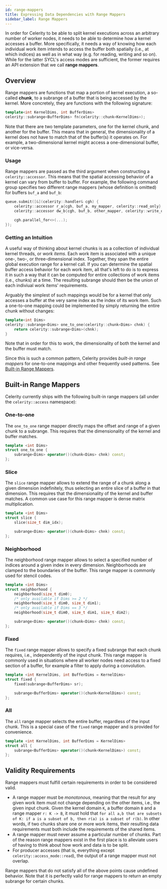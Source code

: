 ```yaml
---
id: range-mappers
title: Expressing Data Dependencies with Range Mappers
sidebar_label: Range Mappers
---
```


In order for Celerity to be able to split kernel executions across an
arbitrary number of worker nodes, it needs to be able to determine how a
kernel accesses a buffer. More specifically, it needs a way of knowing how
each individual work item intends to access the buffer both spatially (i.e.,
at which indices) as well as in what way (e.g. for reading, writing and so
on). While for the latter SYCL's access modes are sufficient, the former
requires an API extension that we call **range mappers**.

## Overview

Range mappers are functions that map a portion of kernel execution, a
so-called **chunk**, to a subrange of a buffer that is being accessed by the
kernel. More concretely, they are functions with the following signature:

```cpp
template<int KernelDims, int BufferDims>
celerity::subrange<BufferDims> fn(celerity::chunk<KernelDims>);
```

Note that there are two template parameters, one for the kernel chunk, and
another for the buffer. This means that in general, the dimensionality of a
kernel does not have to match that of the buffer(s) it operates on. For
example, a two-dimensional kernel might access a one-dimensional buffer, or
vice-versa.

### Usage

Range mappers are passed as the third argument when constructing a
`celerity::accessor`. This means that the spatial accessing
behavior of a kernel can vary from buffer to buffer. For example, the
following command group specifies two different range mappers (whose
definition is omitted) for buffers `buf_a` and `buf_b`:

```cpp
queue.submit([&](celerity::handler& cgh) {
	celerity::accessor r_a{cgh, buf_a, my_mapper, celerity::read_only};
	celerity::accessor dw_b{cgh, buf_b, other_mapper, celerity::write_only, celerity::no_init};

    cgh.parallel_for<>(...);
});
```

### Getting an Intuition

A useful way of thinking about kernel chunks is as a collection of individual
kernel threads, or _work items_. Each work item is associated with a unique
one-, two-, or three-dimensional index. Together, they span the entire global
execution range for a kernel call. If you can determine the spatial buffer
access behavior for each work item, all that's left to do is to express it in
such a way that it can be computed for entire collections of work items (i.e.,
chunks) at a time. The resulting subrange should then be the union of each
indiviual work items' requirements.

Arguably the simplest of such mappings would be for a kernel that only
accesses a buffer at the very same index as the index of its work item. Such
a one-to-one mapping could be implemented by simply returning the entire
chunk without changes:

```cpp
template<int Dims>
celerity::subrange<Dims> one_to_one(celerity::chunk<Dims> chnk) {
    return celerity::subrange<Dims>(chnk);
}
```

Note that in order for this to work, the dimensionality of both the kernel
and the buffer must match.

Since this is such a common pattern, Celerity provides _built-in range
mappers_ for one-to-one mappings and other frequently used patterns. See
[Built-in Range Mappers](range-mappers.md#built-in-range-mappers).

## Built-in Range Mappers

Celerity currently ships with the following built-in range mappers (all under
the `celerity::access` namespace):

### One-to-one

The `one_to_one` range mapper directly maps the offset and range of a given
chunk to a subrange. This requires that the dimensionality of the kernel and
buffer matches.

```cpp
template <int Dims>
struct one_to_one {
    subrange<Dims> operator()(chunk<Dims> chnk) const;
};
```

### Slice

The `slice` range mapper allows to extend the range of a chunk along a given
dimension indefinitely, thus selecting an entire slice of a buffer in that
dimension. This requires that the dimensionality of the kernel and buffer
matches. A common use case for this range mapper is dense matrix
multiplication.

```cpp
template <int Dims>
struct slice {
    slice(size_t dim_idx);

    subrange<Dims> operator()(chunk<Dims> chnk) const;
};
```

### Neighborhood

The neighborhood range mapper allows to select a specified number of indices
around a given index in every dimension. Neighborhoods are clamped to the
boundaries of the buffer. This range mapper is commonly used for stencil
codes.

```cpp
template <int Dims>
struct neighborhood {
    neighborhood(size_t dim0);
    /* only available if Dims >= 2 */
    neighborhood(size_t dim0, size_t dim1);
    /* only available if Dims == 3 */
    neighborhood(size_t dim0, size_t dim1, size_t dim2);

    subrange<Dims> operator()(chunk<Dims> chnk) const;
};
```

### Fixed

The `fixed` range mapper allows to specify a fixed subrange that each chunk
requires, i.e., independently of the input chunk. This range mapper is
commonly used in situations where all worker nodes need access to a fixed
section of a buffer, for example a filter to apply during a convolution.

```cpp
template <int KernelDims, int BufferDims = KernelDims>
struct fixed {
    fixed(subrange<BufferDims> sr);

    subrange<BufferDims> operator()(chunk<KernelDims>) const;
};
```

### All

The `all` range mapper selects the entire buffer, regardless of the input
chunk. This is a special case of the `fixed` range mapper and is provided for
convenience.

```cpp
template <int KernelDims, int BufferDims = KernelDims>
struct all {
    subrange<BufferDims> operator()(chunk<KernelDims>) const;
};
```

## Validity Requirements

Range mappers must fulfill certain requirements in order to be considered
valid.

- A range mapper must be _monotonous_, meaning that the result for any given
  work item must not change depending on the other items, i.e., the given input
  chunk. Given the kernel domain `K`, a buffer domain `B` and a range mapper
  `r: K -> B`, it must hold that `for all a,b that are subsets of K: if a is a subset of b, then r(a) is a subset of r(b)`.
  In other words, if two chunks share one or more work items, their resulting
  data requirements must both include the requirements of the shared items.
- A range mapper must never assume a particular number of chunks. Part of the
  reason range mappers exist in the first place is to alleviate users of having
  to think about how work and data is to be split.
- For producer accesses (that is, everything except
  `celerity::access_mode::read`), the output of a range mapper must not overlap.

Range mappers that do not satisfy all of the above points cause undefined
behavior. Note that it is perfectly valid for range mappers to return an
empty subrange for certain chunks.
